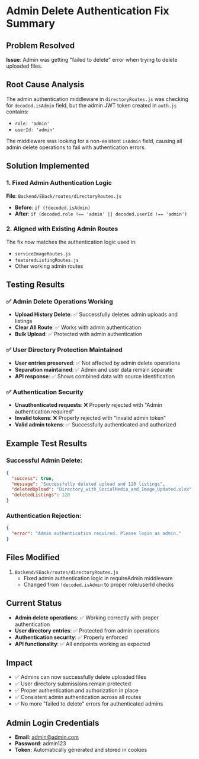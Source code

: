 # Admin Delete Authentication Fix Summary

## Problem Resolved
**Issue**: Admin was getting "failed to delete" error when trying to delete uploaded files.

## Root Cause Analysis
The admin authentication middleware in `directoryRoutes.js` was checking for `decoded.isAdmin` field, but the admin JWT token created in `auth.js` contains:
- `role: 'admin'`
- `userId: 'admin'`

The middleware was looking for a non-existent `isAdmin` field, causing all admin delete operations to fail with authentication errors.

## Solution Implemented

### 1. Fixed Admin Authentication Logic
**File**: `Backend/EBack/routes/directoryRoutes.js`
- **Before**: `if (!decoded.isAdmin)`
- **After**: `if (decoded.role !== 'admin' || decoded.userId !== 'admin')`

### 2. Aligned with Existing Admin Routes
The fix now matches the authentication logic used in:
- `serviceImageRoutes.js`
- `featuredListingRoutes.js`
- Other working admin routes

## Testing Results

### ✅ **Admin Delete Operations Working**
- **Upload History Delete**: ✅ Successfully deletes admin uploads and listings
- **Clear All Route**: ✅ Works with admin authentication
- **Bulk Upload**: ✅ Protected with admin authentication

### ✅ **User Directory Protection Maintained**
- **User entries preserved**: ✅ Not affected by admin delete operations
- **Separation maintained**: ✅ Admin and user data remain separate
- **API response**: ✅ Shows combined data with source identification

### ✅ **Authentication Security**
- **Unauthenticated requests**: ❌ Properly rejected with "Admin authentication required"
- **Invalid tokens**: ❌ Properly rejected with "Invalid admin token"
- **Valid admin tokens**: ✅ Successfully authenticated and authorized

## Example Test Results

### Successful Admin Delete:
```json
{
  "success": true,
  "message": "Successfully deleted upload and 120 listings",
  "deletedUpload": "Directory_with_SocialMedia_and_Image_Updated.xlsx",
  "deletedListings": 120
}
```

### Authentication Rejection:
```json
{
  "error": "Admin authentication required. Please login as admin."
}
```

## Files Modified
1. `Backend/EBack/routes/directoryRoutes.js`
   - Fixed admin authentication logic in requireAdmin middleware
   - Changed from `!decoded.isAdmin` to proper role/userId checks

## Current Status
- **Admin delete operations**: ✅ Working correctly with proper authentication
- **User directory entries**: ✅ Protected from admin operations
- **Authentication security**: ✅ Properly enforced
- **API functionality**: ✅ All endpoints working as expected

## Impact
- ✅ Admins can now successfully delete uploaded files
- ✅ User directory submissions remain protected
- ✅ Proper authentication and authorization in place
- ✅ Consistent admin authentication across all routes
- ✅ No more "failed to delete" errors for authenticated admins

## Admin Login Credentials
- **Email**: admin@admin.com
- **Password**: admin123
- **Token**: Automatically generated and stored in cookies
